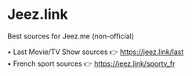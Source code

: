# Jeez.link
Best sources for Jeez.me (non-official)

• Last Movie/TV Show sources 👉 https://jeez.link/last
<br>• French sport sources 👉 https://jeez.link/sportv_fr
